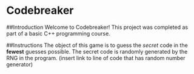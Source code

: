 # Codebreaker #


##Introduction
Welcome to Codebreaker! This project was completed as part of a basic C++ programming course.


##Instructions
The object of this game is to guess the *secret* code in the **fewest** guesses possible. The secret code is randomly generated by the RNG in the program. (insert link to line of code that has random number generator)
